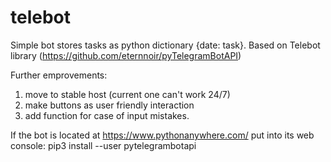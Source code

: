 # telebot

Simple bot stores tasks as python dictionary {date: task}.
Based on Telebot library (https://github.com/eternnoir/pyTelegramBotAPI)

Further emprovements:
1) move to stable host (current one can't work 24/7)
2) make buttons as user friendly interaction
3) add function for case of input mistakes.

If the bot is located at https://www.pythonanywhere.com/ put into its web console:
pip3 install --user pytelegrambotapi
